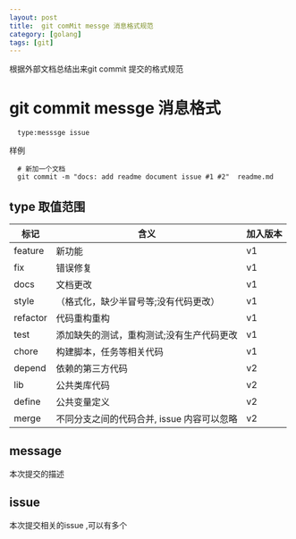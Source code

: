 ```yaml
---
layout: post
title:  git comMit messge 消息格式规范
category: [golang]
tags: [git]
---
```

根据外部文档总结出来git commit 提交的格式规范

# git commit messge 消息格式
```
  type:messsge issue 
```
样例

```
  # 新加一个文档 
  git commit -m "docs: add readme document issue #1 #2"  readme.md
```

## type 取值范围

|标记|含义|加入版本|
| ------------ | ------------ |---------|
|feature |新功能|v1|
|fix|错误修复|v1|
|docs| 文档更改|v1|
|style|（格式化，缺少半冒号等;没有代码更改）|v1|
|refactor| 代码重构重构|v1|
|test| 添加缺失的测试，重构测试;没有生产代码更改|v1|
|chore| 构建脚本，任务等相关代码|v1|
|depend |依赖的第三方代码|v2|
|lib|     公共类库代码|v2|
|define|  公共变量定义|v2|    
|merge|不同分支之间的代码合并, issue 内容可以忽略|v2|
  

## message
本次提交的描述

## issue
本次提交相关的issue ,可以有多个